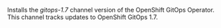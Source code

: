 Installs the *gitops-1.7* channel version of the OpenShift GitOps Operator.  This channel tracks updates to OpenShift GitOps 1.7.
